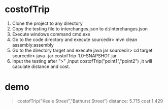 # costofTrip
1. Clone the project to any directory
2. Copy the testing file to interchanges.json to d:/interchanges.json
3. Execute windows command
    cmd.exe
4. Go to the code directory and execute
    sourcedir> mvn clean assembly:assembly
5. Go to the directory target and execute java jar
    sourcedir> cd target
    sourcedir> java -jar costofTrip-1.0-SNAPSHOT.jar
5. Input the testing after ">" ,input costofTrip("point1","point2") ,it will caculate distance and cost.
# demo
>costofTrip("Keele Street","Bathurst Street")
distance: 5.715
cost:1.429


